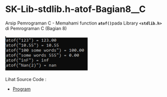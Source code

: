 # SK-Lib-stdlib.h-atof-Bagian8__C
Arsip Pemrograman C - Memahami function <code><b>atof()</b></code>pada Library <code><b>&lt;stdlib.h></b></code> di Pemrograman C (Bagian 8)<br><br>
<img src="https://github.com/RizkyKhapidsyah/SK-Lib-stdlib.h-atof-Bagian8__C/blob/master/SK-Lib-stdlib.h-atof-Bagian8__C/x64/result/001.PNG"><br><br>
Lihat Source Code : <br>
- <a href="https://github.com/RizkyKhapidsyah/SK-Lib-stdlib.h-atof-Bagian8__C/blob/master/SK-Lib-stdlib.h-atof-Bagian8__C/Source.c">Program</a>
